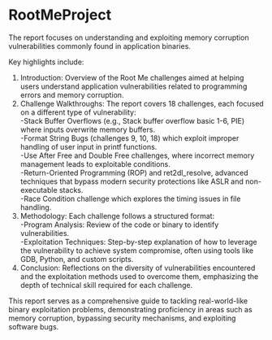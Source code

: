 # RootMeProject

The report focuses on understanding and exploiting memory corruption vulnerabilities commonly found in application binaries.  

Key highlights include:  

1. Introduction: Overview of the Root Me challenges aimed at helping users understand application vulnerabilities related to programming errors and memory corruption.  
2. Challenge Walkthroughs: The report covers 18 challenges, each focused on a different type of vulnerability:  
        -Stack Buffer Overflows (e.g., Stack buffer overflow basic 1-6, PIE) where inputs overwrite memory buffers.  
        -Format String Bugs (challenges 9, 10, 18) which exploit improper handling of user input in printf functions.  
        -Use After Free and Double Free challenges, where incorrect memory management leads to exploitable conditions.  
        -Return-Oriented Programming (ROP) and ret2dl_resolve, advanced techniques that bypass modern security protections like ASLR and non-executable stacks.  
        -Race Condition challenge which explores the timing issues in file handling.  
3. Methodology: Each challenge follows a structured format:  
        -Program Analysis: Review of the code or binary to identify vulnerabilities.  
        -Exploitation Techniques: Step-by-step explanation of how to leverage the vulnerability to achieve system compromise, often using tools like GDB, Python, and custom scripts.  
4. Conclusion: Reflections on the diversity of vulnerabilities encountered and the exploitation methods used to overcome them, emphasizing the depth of technical skill required for each challenge.  

This report serves as a comprehensive guide to tackling real-world-like binary exploitation problems, demonstrating proficiency in areas such as memory corruption, bypassing security mechanisms, and exploiting software bugs.

